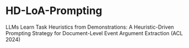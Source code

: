 # HD-LoA-Prompting
LLMs Learn Task Heuristics from Demonstrations: A Heuristic-Driven Prompting Strategy for Document-Level Event Argument Extraction (ACL 2024)
